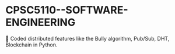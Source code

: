 # CPSC5110--SOFTWARE-ENGINEERING
	Coded distributed features like the Bully algorithm, Pub/Sub, DHT, Blockchain in Python.
